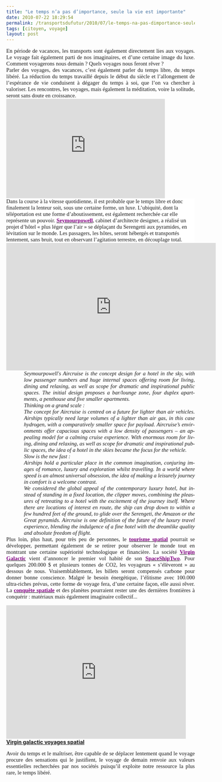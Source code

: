 ```yaml
---
title: "Le temps n’a pas d’importance, seule la vie est importante"
date: 2010-07-22 18:29:54
permalink: /transportsdufutur/2010/07/le-temps-na-pas-dimportance-seule-la-vie-compte.html
tags: [citoyen, voyage]
layout: post
---
```


<p class="MsoNormal" style="TEXT-ALIGN: justify; MARGIN: 0pt"><span style="FONT-FAMILY: Calibri; FONT-SIZE: 11pt; mso-bidi-font-family: Arial">En période de vacances, les transports sont également directement lies aux voyages. Le voyage fait également parti de nos imaginaires, et d’une certaine image du luxe. Comment voyagerons nous demain ? Quels voyages nous feront rêver</span><span lang="EN-GB" style="FONT-FAMILY: Calibri; FONT-SIZE: 11pt; mso-bidi-font-family: Arial; mso-ansi-language: EN-GB"> ?<o:p></o:p></span></p> <p class="MsoNormal" style="TEXT-ALIGN: justify; MARGIN: 0pt"><span lang="EN-GB" style="FONT-FAMILY: Calibri; FONT-SIZE: 11pt; mso-bidi-font-family: Arial; mso-ansi-language: EN-GB"><o:p></o:p></span></p> <p class="MsoNormal" style="TEXT-ALIGN: justify; MARGIN: 0pt"><span style="FONT-FAMILY: Calibri; FONT-SIZE: 11pt; mso-bidi-font-family: Arial">Parler des voyages, des vacances, c’est également parler du temps libre, du temps libéré. La réduction du temps travaillé depuis le début du siècle et l’allongement de l’espérance de vie conduisent à dégager du temps à soi, que l’on va chercher à valoriser. Les rencontres, les voyages, mais également la méditation, voire la solitude, seront sans doute en croissance.</span></p> <p class="MsoNormal" style="TEXT-ALIGN: justify; MARGIN: 0pt"><span style="FONT-FAMILY: Calibri; FONT-SIZE: 11pt; mso-bidi-font-family: Arial"></span></p>   <!--more-->  <p class="MsoNormal" style="TEXT-ALIGN: justify; MARGIN: 0pt"><span style="FONT-FAMILY: Calibri; FONT-SIZE: 11pt; mso-bidi-font-family: Arial"><o:p></o:p></span></p><iframe frameborder="no" framespacing="0" height="265" scrolling="no" src="http://videos.publicsenat.fr/vodiFrame.php?idE=57638" valign="top" width="424">                                                                                                                                </iframe> <p class="MsoNormal" style="TEXT-ALIGN: justify; MARGIN: 0pt"><span style="FONT-FAMILY: Calibri; FONT-SIZE: 11pt; mso-bidi-font-family: Arial"><o:p></o:p></span></p> <p class="MsoNormal" style="MARGIN: 0pt; BACKGROUND: white"><span style="FONT-FAMILY: Calibri; FONT-SIZE: 11pt; mso-bidi-font-family: Arial">Dans la course à la vitesse quotidienne, il est probable que le temps libre et donc finalement la lenteur soit, sous une certaine forme, un luxe. L’ubiquité, dont la téléportation est une forme d’aboutissement, est également recherchée car elle représente un pouvoir. <strong><a href="http://www.seymourpowell.com/aircruise/aircruise-press-release.html"><font color="#800080">Seymourpowell</font></a></strong>, cabinet d’architecte designer, a réalisé un projet d’hôtel « plus léger que l’air » se déplaçant du Serengetti aux pyramides, en lévitation sur le monde. Les passagers, les hôtes, seront hébergés et transportés lentement, sans bruit, tout en observant l’agitation terrestre, en découplage total.</span></p> <p class="MsoNormal" style="MARGIN: 0pt; BACKGROUND: white"><span style="FONT-FAMILY: Calibri; FONT-SIZE: 11pt; mso-bidi-font-family: Arial"><o:p></o:p></span></p> <object height="340" width="560"><param name="movie" value="http://www.youtube.com/v/bP15Vgt55Gk&hl=fr_FR&fs=1" /><param name="allowFullScreen" value="true" /><param name="allowscriptaccess" value="always" /> <embed allowfullscreen="true" allowscriptaccess="always" height="340" src="http://www.youtube.com/v/bP15Vgt55Gk&hl=fr_FR&fs=1" type="application/x-shockwave-flash" width="560" /></object> <p class="MsoNormal" style="TEXT-ALIGN: justify; MARGIN: 0pt"><span style="FONT-FAMILY: Calibri; FONT-SIZE: 11pt; mso-bidi-font-family: Arial"><o:p></o:p></span></p> <p class="MsoNormal" style="TEXT-ALIGN: justify; MARGIN: 0pt"><span lang="EN-GB" style="FONT-FAMILY: Calibri; FONT-SIZE: 11pt; mso-bidi-font-family: Arial; mso-ansi-language: EN-GB"><o:p></o:p></span></p> <p class="MsoNormal" style="TEXT-ALIGN: justify; MARGIN: 0pt 0pt 0pt 35.4pt"><em><span lang="EN-GB" style="FONT-FAMILY: Calibri; FONT-SIZE: 11pt; mso-bidi-font-family: Arial; mso-ansi-language: EN-GB">Seymourpowell's Aircruise is the concept design for a hotel in the sky, with low passenger numbers and huge internal spaces offering room for living, dining and relaxing, as well as scope for dramatic and inspirational public spaces. The initial design proposes a bar/lounge zone, four duplex apartments, a penthouse and five smaller apartments.<o:p></o:p></span></em></p> <p class="MsoNormal" style="TEXT-ALIGN: justify; MARGIN: 0pt 0pt 0pt 35.4pt"><em><span lang="EN-GB" style="FONT-FAMILY: Calibri; FONT-SIZE: 11pt; mso-bidi-font-family: Arial; mso-ansi-language: EN-GB"><o:p></o:p></span></em></p> <p class="MsoNormal" style="TEXT-ALIGN: justify; MARGIN: 0pt 0pt 0pt 35.4pt"><em><span lang="EN-GB" style="FONT-FAMILY: Calibri; FONT-SIZE: 11pt; mso-bidi-font-family: Arial; mso-ansi-language: EN-GB">Thinking on a grand scale :<o:p></o:p></span></em></p> <p class="MsoNormal" style="TEXT-ALIGN: justify; MARGIN: 0pt 0pt 0pt 35.4pt"><em><span style="FONT-FAMILY: Calibri; FONT-SIZE: 11pt; mso-bidi-font-family: Arial">The concept for Aircruise is centred on a future for lighter than air vehicles. Airships typically </span></em><em><span lang="EN-GB" style="FONT-FAMILY: Calibri; FONT-SIZE: 11pt; mso-bidi-font-family: Arial; mso-ansi-language: EN-GB">need large volumes of a lighter than air gas, in this case hydrogen, with a comparatively smaller space for payload. Aircruise’s environments offer capacious spaces with a low density of passengers – an appealing model for a calming cruise experience. With enormous room for living, dining and relaxing, as well as scope for dramatic and inspirational public spaces, the idea of a hotel in the skies became the focus for the vehicle.<o:p></o:p></span></em></p> <p class="MsoNormal" style="TEXT-ALIGN: justify; MARGIN: 0pt 0pt 0pt 35.4pt"><em><span lang="EN-GB" style="FONT-FAMILY: Calibri; FONT-SIZE: 11pt; mso-bidi-font-family: Arial; mso-ansi-language: EN-GB"><o:p></o:p></span></em></p> <p class="MsoNormal" style="TEXT-ALIGN: justify; MARGIN: 0pt 0pt 0pt 35.4pt"><em><span lang="EN-GB" style="FONT-FAMILY: Calibri; FONT-SIZE: 11pt; mso-bidi-font-family: Arial; mso-ansi-language: EN-GB">Slow is the new fast :<o:p></o:p></span></em></p> <p class="MsoNormal" style="TEXT-ALIGN: justify; MARGIN: 0pt 0pt 0pt 35.4pt"><em><span lang="EN-GB" style="FONT-FAMILY: Calibri; FONT-SIZE: 11pt; mso-bidi-font-family: Arial; mso-ansi-language: EN-GB">Airships hold a particular place in the common imagination, conjuring images of romance, luxury and exploration whilst travelling. In a world where speed is an almost universal obsession, the idea of making a leisurely journey in comfort is a welcome contrast.<o:p></o:p></span></em></p> <p class="MsoNormal" style="TEXT-ALIGN: justify; MARGIN: 0pt 0pt 0pt 35.4pt"><em><span lang="EN-GB" style="FONT-FAMILY: Calibri; FONT-SIZE: 11pt; mso-bidi-font-family: Arial; mso-ansi-language: EN-GB">We considered the global appeal of the contemporary luxury hotel, but instead of standing in a fixed location, the clipper moves, combining the pleasures of retreating to a hotel with the excitement of the journey itself. Where there are locations of interest en route, the ship can drop down to within a few hundred feet of the ground, to glide over the Serengeti, the Amazon or the Great pyramids. Aircruise is one definition of the future of the luxury travel experience, blending the indulgence of a fine hotel with the dreamlike quality and absolute freedom of flight.<o:p></o:p></span></em></p> <p class="MsoNormal" style="TEXT-ALIGN: justify; MARGIN: 0pt 0pt 0pt 35.4pt"><span lang="EN-GB" style="FONT-FAMILY: Calibri; FONT-SIZE: 11pt; mso-bidi-font-family: Arial; mso-ansi-language: EN-GB"><o:p></o:p></span></p> <p class="MsoNormal" style="TEXT-ALIGN: justify; MARGIN: 0pt"><span style="FONT-FAMILY: Calibri; FONT-SIZE: 11pt">Plus loin, plus haut, pour très peu de personnes, le <strong><a href="http://fr.wikipedia.org/wiki/Tourisme_spatial"><font color="#800080">tourisme spatial</font></a></strong> pourrait se développer, permettant également de se retirer pour observer le monde tout en montrant une certaine supériorité technologique et financière. La société <strong><a href="http://www.virgingalactic.com/"><font color="#800080">Virgin Galactic</font></a></strong> vient d’annoncer le premier vol habité de son <strong><a href="http://www.virgingalactic.com/news/item/vss-enterprise-makes-its-first-crewed-flight/"><font color="#800080">SpaceShipTwo</font></a></strong>. Pour quelques 200.000 $ et plusieurs tonnes de CO2, les voyageurs « s’élèveront » au dessous de nous. Vraisemblablement, les billets seront compensés carbone pour donner bonne conscience. Malgré le besoin énergétique, l’élitisme avec 100.000 ultra-riches prévus, cette forme de voyage fera, d’une certaine façon, elle aussi rêver. La <strong><a href="http://www.publicsenat.fr/vod/conversation-d-avenirs/l-espace/61666"><font color="#800080">conquête spatiale</font></a></strong> et des planètes pourraient rester une des dernières frontières à conquérir : matériaux mais également imaginaire collectif...</span></p> <p class="MsoNormal" style="TEXT-ALIGN: justify; MARGIN: 0pt"><span style="FONT-FAMILY: Calibri; FONT-SIZE: 11pt"><o:p></o:p></span></p> <p> <object height="356" width="480"><param name="movie" value="http://www.dailymotion.com/swf/video/x48it1_virgin-galactic-voyages-spatial_tech?additionalInfos=0" /><param name="allowFullScreen" value="true" /><param name="allowScriptAccess" value="always" /> <embed allowfullscreen="true" allowscriptaccess="always" height="356" src="http://www.dailymotion.com/swf/video/x48it1_virgin-galactic-voyages-spatial_tech?additionalInfos=0" type="application/x-shockwave-flash" width="480" /></object><br /><strong><a href="http://www.dailymotion.com/video/x48it1_virgin-galactic-voyages-spatial_tech">Virgin galactic voyages spatial</a></strong><br /></p> <p class="MsoNormal" style="TEXT-ALIGN: justify; MARGIN: 0pt"><span style="FONT-FAMILY: Calibri; FONT-SIZE: 11pt; mso-bidi-font-family: Arial">Avoir du temps et le maîtriser, être capable de se déplacer lentement quand le voyage procure des sensations qui le justifient, le voyage de demain renvoie aux valeurs essentielles recherchées par nos sociétés puisqu’il exploite notre ressource la plus rare, le temps libéré.</span></p> <p></p>
